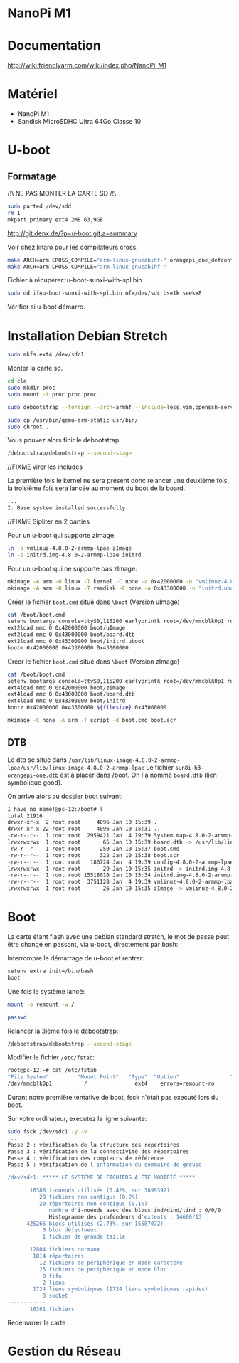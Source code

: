 NanoPi M1
=========

Documentation
=============

http://wiki.friendlyarm.com/wiki/index.php/NanoPi_M1

Matériel
========

- NanoPi M1
- Sandisk MicroSDHC Ultra 64Go Classe 10

U-boot
======

Formatage
---------

/!\ NE PAS MONTER LA CARTE SD /!\

```bash
sudo parted /dev/sdd
rm 1
mkpart primary ext4 2MB 63,9GB
```

http://git.denx.de/?p=u-boot.git;a=summary

Voir chez linaro pour les compilateurs cross.

```bash
make ARCH=arm CROSS_COMPILE="arm-linux-gnueabihf-" orangepi_one_defconfig
make ARCH=arm CROSS_COMPILE="arm-linux-gnueabihf-"
```

Fichier à récuperer: u-boot-sunxi-with-spl.bin

```bash
sudo dd if=u-boot-sunxi-with-spl.bin of=/dev/sdc bs=1k seek=8
```

Vérifier si u-boot démarre.

Installation Debian Stretch
===========================

```bash
sudo mkfs.ext4 /dev/sdc1
```

Monter la carte sd.

```bash
cd cle
sudo mkdir proc
sudo mount -t proc proc proc
```

```bash
sudo debootstrap --foreign --arch=armhf --include=less,vim,openssh-server,make,u-boot-tools,initramfs-tools,htop,linux-image-armmp-lpae stretch .
```

```bash
sudo cp /usr/bin/qemu-arm-static usr/bin/
sudo chroot .
```

Vous pouvez alors finir le debootstrap:

```bash
/debootstrap/debootstrap --second-stage
```

//FIXME virer les includes

La première fois le kernel ne sera présent donc relancer une deuxième fois, la troisième fois sera lancée au moment du boot de la board.

```bash
...
I: Base system installed successfully.
```

//FIXME Sipliter en 2 parties

Pour un u-boot qui supporte zImage:

```bash
ln -s vmlinuz-4.8.0-2-armmp-lpae zImage
ln -s initrd.img-4.8.0-2-armmp-lpae initrd
```

Pour un u-boot qui ne supporte pas zImage:

```bash
mkimage -A arm -O linux -T kernel -C none -a 0x42000000 -n "vmlinuz-4.8.0-2-armmp-lpae" -d vmlinuz-4.8.0-2-armmp-lpae uImage
mkimage -A arm -O linux -T ramdisk -C none -a 0x43300000 -n "initrd.uboot" -d initrd.uboot initrd.uboot
```

Créer le fichier `boot.cmd` situé dans `\boot` (Version uImage)

```bash
cat /boot/boot.cmd
setenv bootargs console=ttyS0,115200 earlyprintk root=/dev/mmcblk0p1 rootwait panic=10 ${extra}
ext2load mmc 0 0x42000000 boot/uImage
ext2load mmc 0 0x43000000 boot/board.dtb
ext2load mmc 0 0x43300000 boot/initrd.uboot
bootm 0x42000000 0x43300000 0x43000000
```

Créer le fichier `boot.cmd` situé dans `\boot` (Version zImage)

```bash
cat /boot/boot.cmd
setenv bootargs console=ttyS0,115200 earlyprintk root=/dev/mmcblk0p1 rootwait panic=10 ${extra}
ext4load mmc 0 0x42000000 boot/zImage
ext4load mmc 0 0x43000000 boot/board.dtb
ext4load mmc 0 0x43300000 boot/initrd
bootz 0x42000000 0x43300000:${filesize} 0x43000000
```

```bash
mkimage -C none -A arm -T script -d boot.cmd boot.scr
```

DTB
---

Le dtb se situe dans `/usr/lib/linux-image-4.8.0-2-armmp-lpae/usr/lib/linux-image-4.8.0-2-armmp-lpae`
Le fichier `sun8i-h3-orangepi-one.dtb` est à placer dans /boot. On l'a nommé `board.dtb` (lien symbolique good).

On arrive alors au dossier boot suivant:

```bash
I have no name!@pc-12:/boot# l
total 21916
drwxr-xr-x  2 root root     4096 Jan 10 15:39 .
drwxr-xr-x 22 root root     4096 Jan 10 15:31 ..
-rw-r--r--  1 root root  2959421 Jan  4 19:39 System.map-4.8.0-2-armmp-lpae
lrwxrwxrwx  1 root root       65 Jan 10 15:39 board.dtb -> /usr/lib/linux-image-4.8.0-2-armmp-lpae/sun8i-h3-orangepi-one.dtb
-rw-r--r--  1 root root      250 Jan 10 15:37 boot.cmd
-rw-r--r--  1 root root      322 Jan 10 15:38 boot.scr
-rw-r--r--  1 root root   186724 Jan  4 19:39 config-4.8.0-2-armmp-lpae
lrwxrwxrwx  1 root root       29 Jan 10 15:35 initrd -> initrd.img-4.8.0-2-armmp-lpae
-rw-r--r--  1 root root 15518010 Jan 10 15:34 initrd.img-4.8.0-2-armmp-lpae
-rw-r--r--  1 root root  3751128 Jan  4 19:39 vmlinuz-4.8.0-2-armmp-lpae
lrwxrwxrwx  1 root root       26 Jan 10 15:35 zImage -> vmlinuz-4.8.0-2-armmp-lpae
```

Boot
====

La carte étant flash avec une debian standard stretch, le mot de passe peut être changé en passant, via u-boot, directement par bash:

Interrompre le démarrage de u-boot et rentrer:

```bash
setenv extra init=/bin/bash
boot
```

Une fois le système lancé:

```bash
mount -o remount -w /
```
```bash
passwd
```

Relancer la 3ième fois le debootstrap:

```bash
/debootstrap/debootstrap --second-stage
```

Modifier le fichier `/etc/fstab`:

```bash
root@pc-12:~# cat /etc/fstab 
"File System"         "Mount Point"   "Type"  "Option"                "Dump"  "Pass"
/dev/mmcblk0p1          /               ext4    errors=remount-ro       0       1
```

Durant notre première tentative de boot, fsck n'était pas executé lors du boot.

Sur votre ordinateur, executez la ligne suivante:

```bash
sudo fsck /dev/sdc1 -y -v
...
Passe 2 : vérification de la structure des répertoires
Passe 3 : vérification de la connectivité des répertoires
Passe 4 : vérification des compteurs de référence
Passe 5 : vérification de l'information du sommaire de groupe

/dev/sdc1: ***** LE SYSTÈME DE FICHIERS A ÉTÉ MODIFIÉ *****

       16388 i-noeuds utilisés (0.42%, sur 3899392)
          28 fichiers non contigus (0.2%)
          20 répertoires non contigus (0.1%)
             nombre d'i-noeuds avec des blocs ind/dind/tind : 0/0/0
             Histogramme des profondeurs d'extents : 14606/13
      425265 blocs utilisés (2.73%, sur 15587072)
           0 bloc défectueux
           1 fichier de grande taille

       12804 fichiers normaux
        1814 répertoires
          12 fichiers de périphérique en mode caractère
          25 fichiers de périphérique en mode bloc
           0 fifo
           2 liens
        1724 liens symboliques (1724 liens symboliques rapides)
           0 socket
------------
       16381 fichiers
```

Redemarrer la carte

Gestion du Réseau
=================

